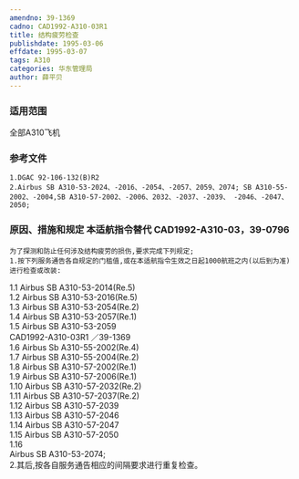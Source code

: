 ```yaml
---
amendno: 39-1369  
cadno: CAD1992-A310-03R1  
title: 结构疲劳检查  
publishdate: 1995-03-06  
effdate: 1995-03-07  
tags: A310  
categories: 华东管理局  
author: 薛平贝  
---
```

  
### 适用范围  
全部A310飞机  
  
<!--more-->  
### 参考文件  
    1.DGAC 92-106-132(B)R2  
    2.Airbus SB A310-53-2024、-2016、-2054、-2057、2059、2074; SB A310-55-2002、-2004,SB A310-57-2002、-2006、2032、-2037、-2039、 -2046、-2047、2050;  
  
### 原因、措施和规定 本适航指令替代 CAD1992-A310-03，39-0796  
    为了探测和防止任何涉及结构疲劳的损伤,要求完成下列规定;  
    1.按下列服务通告各自规定的门槛值,或在本适航指令生效之日起1000航班之内(以后到为准)进行检查或改装:  
1.1 Airbus SB A310-53-2014(Re.5)  
1.2 Airbus SB A310-53-2016(Re.5)  
1.3 Airbus SB A310-53-2054(Re.2)  
1.4 Airbus SB A310-53-2057(Re.1)  
1.5 Airbus SB A310-53-2059  
       CAD1992-A310-03R1   ／39-1369  
1.6 Airbus Sb A310-55-2002(Re.4)  
1.7 Airbus SB A310-55-2004(Re.2)  
1.8 Airbus SB A310-57-2002(Re.1)  
1.9 Airbus SB A310-57-2006(Re.1)  
1.10 Airbus SB A310-57-2032(Re.2)  
1.11 Airbus SB A310-57-2037(Re.2)  
1.12 Airbus SB A310-57-2039  
1.13 Airbus SB A310-57-2046  
1.14 Airbus SB A310-57-2047  
1.15 Airbus SB A310-57-2050  
1.16  
 Airbus SB A310-53-2074;  
    2.其后,按各自服务通告相应的间隔要求进行重复检查。  
  
